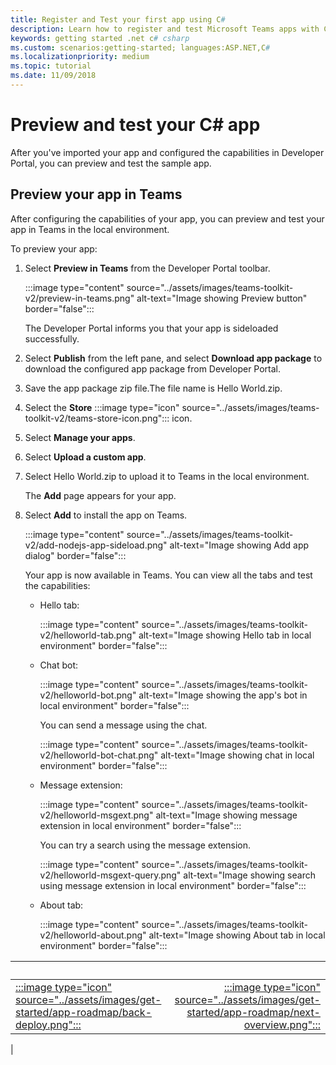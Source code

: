 ```yaml
---
title: Register and Test your first app using C#
description: Learn how to register and test Microsoft Teams apps with C# or .NET.
keywords: getting started .net c# csharp
ms.custom: scenarios:getting-started; languages:ASP.NET,C#
ms.localizationpriority: medium
ms.topic: tutorial
ms.date: 11/09/2018
---
```


# Preview and test your C# app

After you've imported your app and configured the capabilities in Developer Portal, you can preview and test the sample app.

## Preview your app in Teams

After configuring the capabilities of your app, you can preview and test your app in Teams in the local environment.

To preview your app:

1. Select **Preview in Teams** from the Developer Portal toolbar.

    :::image type="content" source="../assets/images/teams-toolkit-v2/preview-in-teams.png" alt-text="Image showing Preview button" border="false":::

    The Developer Portal informs you that your app is sideloaded successfully.

1. Select **Publish** from the left pane, and select **Download app package** to download the configured app package from Developer Portal.
1. Save the app package zip file.The file name is Hello World.zip.
1. Select the **Store** :::image type="icon" source="../assets/images/teams-toolkit-v2/teams-store-icon.png"::: icon.
1. Select **Manage your apps**.
1. Select **Upload a custom app**.
1. Select Hello World.zip to upload it to Teams in the local environment.

    The **Add** page appears for your app.

1. Select **Add** to install the app on Teams.

    :::image type="content" source="../assets/images/teams-toolkit-v2/add-nodejs-app-sideload.png" alt-text="Image showing Add app dialog" border="false":::

    Your app is now available in Teams. You can view all the tabs and test the capabilities:

    - Hello tab:

        :::image type="content" source="../assets/images/teams-toolkit-v2/helloworld-tab.png" alt-text="Image showing Hello tab in local environment" border="false":::

    - Chat bot:

        :::image type="content" source="../assets/images/teams-toolkit-v2/helloworld-bot.png" alt-text="Image showing the app's bot in local environment" border="false":::

        You can send a message using the chat.

        :::image type="content" source="../assets/images/teams-toolkit-v2/helloworld-bot-chat.png" alt-text="Image showing chat in local environment" border="false":::

    - Message extension:

        :::image type="content" source="../assets/images/teams-toolkit-v2/helloworld-msgext.png" alt-text="Image showing message extension in local environment" border="false":::

        You can try a search using the message extension.

        :::image type="content" source="../assets/images/teams-toolkit-v2/helloworld-msgext-query.png" alt-text="Image showing search using message extension in local environment" border="false":::

    - About tab:

        :::image type="content" source="../assets/images/teams-toolkit-v2/helloworld-about.png" alt-text="Image showing About tab in local environment" border="false":::

| &nbsp; | &nbsp; |
|:--- | ---:|
|[:::image type="icon" source="../assets/images/get-started/app-roadmap/back-deploy.png":::](deploy-csharp-app.md) | [:::image type="icon" source="../assets/images/get-started/app-roadmap/next-overview.png":::](get-started-overview.md)|
|